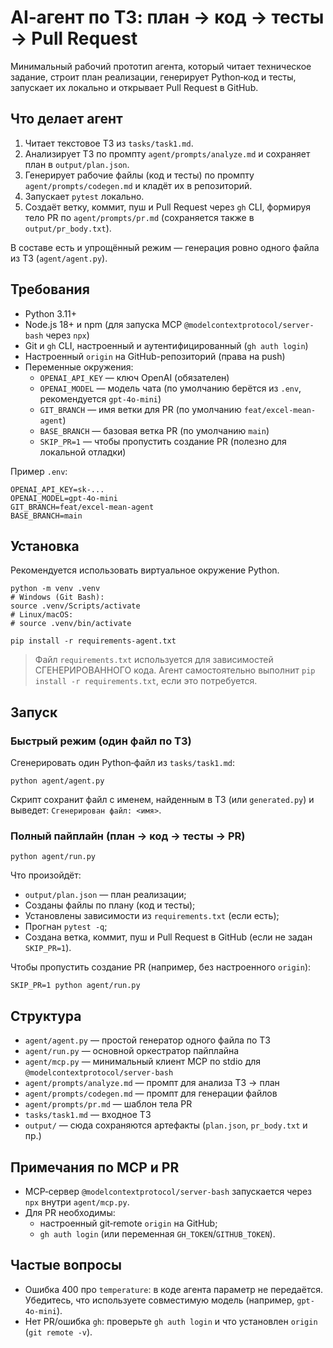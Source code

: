 # AI‑агент по ТЗ: план → код → тесты → Pull Request

Минимальный рабочий прототип агента, который читает техническое задание, строит план реализации, генерирует Python‑код и тесты, запускает их локально и открывает Pull Request в GitHub.

## Что делает агент
1. Читает текстовое ТЗ из `tasks/task1.md`.
2. Анализирует ТЗ по промпту `agent/prompts/analyze.md` и сохраняет план в `output/plan.json`.
3. Генерирует рабочие файлы (код и тесты) по промпту `agent/prompts/codegen.md` и кладёт их в репозиторий.
4. Запускает `pytest` локально.
5. Создаёт ветку, коммит, пуш и Pull Request через `gh` CLI, формируя тело PR по `agent/prompts/pr.md` (сохраняется также в `output/pr_body.txt`).

В составе есть и упрощённый режим — генерация ровно одного файла из ТЗ (`agent/agent.py`).

## Требования
- Python 3.11+
- Node.js 18+ и npm (для запуска MCP `@modelcontextprotocol/server-bash` через `npx`)
- Git и `gh` CLI, настроенный и аутентифицированный (`gh auth login`)
- Настроенный `origin` на GitHub-репозиторий (права на push)
- Переменные окружения:
  - `OPENAI_API_KEY` — ключ OpenAI (обязателен)
  - `OPENAI_MODEL` — модель чата (по умолчанию берётся из `.env`, рекомендуется `gpt-4o-mini`)
  - `GIT_BRANCH` — имя ветки для PR (по умолчанию `feat/excel-mean-agent`)
  - `BASE_BRANCH` — базовая ветка PR (по умолчанию `main`)
  - `SKIP_PR=1` — чтобы пропустить создание PR (полезно для локальной отладки)

Пример `.env`:
```
OPENAI_API_KEY=sk-...
OPENAI_MODEL=gpt-4o-mini
GIT_BRANCH=feat/excel-mean-agent
BASE_BRANCH=main
```

## Установка
Рекомендуется использовать виртуальное окружение Python.

```
python -m venv .venv
# Windows (Git Bash):
source .venv/Scripts/activate
# Linux/macOS:
# source .venv/bin/activate

pip install -r requirements-agent.txt
```

> Файл `requirements.txt` используется для зависимостей СГЕНЕРИРОВАННОГО кода. Агент самостоятельно выполнит `pip install -r requirements.txt`, если это потребуется.

## Запуск

### Быстрый режим (один файл по ТЗ)
Сгенерировать один Python‑файл из `tasks/task1.md`:
```
python agent/agent.py
```
Скрипт сохранит файл с именем, найденным в ТЗ (или `generated.py`) и выведет: `Сгенерирован файл: <имя>`.

### Полный пайплайн (план → код → тесты → PR)
```
python agent/run.py
```
Что произойдёт:
- `output/plan.json` — план реализации;
- Созданы файлы по плану (код и тесты);
- Установлены зависимости из `requirements.txt` (если есть);
- Прогнан `pytest -q`;
- Создана ветка, коммит, пуш и Pull Request в GitHub (если не задан `SKIP_PR=1`).

Чтобы пропустить создание PR (например, без настроенного `origin`):
```
SKIP_PR=1 python agent/run.py
```

## Структура
- `agent/agent.py` — простой генератор одного файла по ТЗ
- `agent/run.py` — основной оркестратор пайплайна
- `agent/mcp.py` — минимальный клиент MCP по stdio для `@modelcontextprotocol/server-bash`
- `agent/prompts/analyze.md` — промпт для анализа ТЗ → план
- `agent/prompts/codegen.md` — промпт для генерации файлов
- `agent/prompts/pr.md` — шаблон тела PR
- `tasks/task1.md` — входное ТЗ
- `output/` — сюда сохраняются артефакты (`plan.json`, `pr_body.txt` и пр.)

## Примечания по MCP и PR
- MCP‑сервер `@modelcontextprotocol/server-bash` запускается через `npx` внутри `agent/mcp.py`.
- Для PR необходимы:
  - настроенный git‑remote `origin` на GitHub;
  - `gh auth login` (или переменная `GH_TOKEN`/`GITHUB_TOKEN`).

## Частые вопросы
- Ошибка 400 про `temperature`: в коде агента параметр не передаётся. Убедитесь, что используете совместимую модель (например, `gpt-4o-mini`).
- Нет PR/ошибка `gh`: проверьте `gh auth login` и что установлен `origin` (`git remote -v`).

